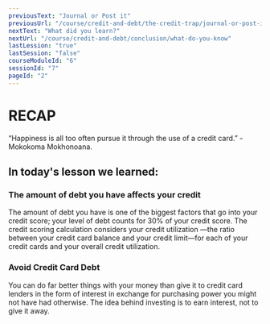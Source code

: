 ```yaml
---
previousText: "Journal or Post it"
previousUrl: "/course/credit-and-debt/the-credit-trap/journal-or-post-it"
nextText: "What did you learn?"
nextUrl: "/course/credit-and-debt/conclusion/what-do-you-know"
lastLession: "true"
lastSession: "false"
courseModuleId: "6"
sessionId: "7"
pageId: "2"
---
```



# RECAP

<sparkle-character-intro position="right" character="jen">
“Happiness is all too often pursue it through the use of a credit card.” -Mokokoma Mokhonoana.
</sparkle-character-intro>

## In today's lesson we learned:

### The amount of debt you have affects your credit

The amount of debt you have is one of the biggest factors that go into your credit score; your level of debt counts for 30% of your credit score. The credit scoring calculation considers your credit utilization —the ratio between your credit card balance and your credit limit—for each of your credit cards and your overall credit utilization.

### Avoid Credit Card Debt

You can do far better things with your money than give it to credit card lenders in the form of interest in exchange for purchasing power you might not have had otherwise. The idea behind investing is to earn interest, not to give it away.
